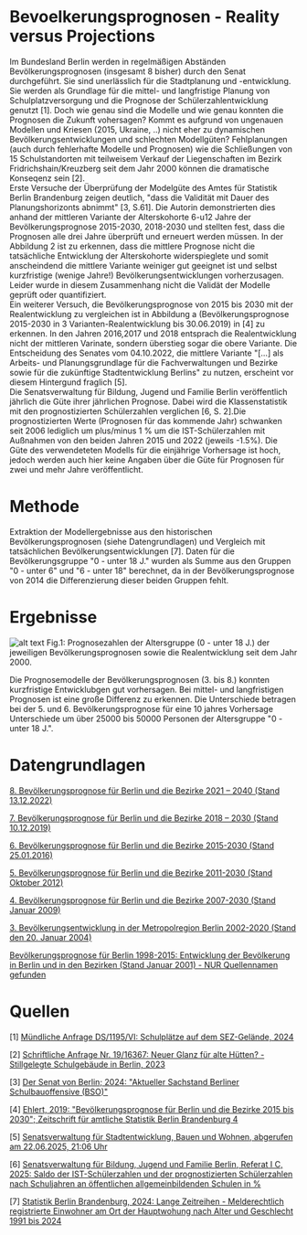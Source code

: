 # Bevoelkerungsprognosen - Reality versus Projections
Im Bundesland Berlin werden in regelmäßigen Abständen Bevölkerungsprognosen (insgesamt 8 bisher) durch den Senat durchgeführt. Sie sind unerlässlich für die Stadtplanung und -entwicklung. Sie werden als Grundlage für die mittel- und langfristige Planung von Schulplatzversorgung und die Prognose der Schülerzahlentwicklung genutzt [1]. Doch wie genau sind die Modelle und wie genau konnten die Prognosen die Zukunft vohersagen? Kommt es aufgrund von ungenauen Modellen und Kriesen (2015, Ukraine, ..) nicht eher zu dynamischen Bevölkerungsentwicklungen und schlechten Modellgüten? Fehlplanungen (auch durch fehlerhafte Modelle und Prognosen) wie die Schließungen von 15 Schulstandorten mit teilweisem Verkauf der Liegenschaften im Bezirk Fridrichshain/Kreuzberg seit dem Jahr 2000 können die dramatische Konseqenz sein [2].\
Erste Versuche der Überprüfung der Modelgüte des Amtes für Statistik Berlin Brandenburg zeigen deutlich, "dass die Validität mit Dauer des Planungshorizonts abnimmt" [3, S.61]. Die Autorin demonstrierten dies anhand der mittleren Variante der Alterskohorte 6-u12 Jahre der Bevölkerungsprognose 2015-2030, 2018-2030 und stellten fest, dass die Prognosen alle drei Jahre überprüft und erneuert werden müssen. In der Abbildung 2 ist zu erkennen, dass die mittlere Prognose nicht die tatsächliche Entwicklung der Alterskohorte widerspieglete und somit anscheindend die mittlere Variante weiniger gut geeignet ist und selbst kurzfristige (wenige Jahre!) Bevölkerungsentwicklungen vorherzusagen. Leider wurde in diesem Zusammenhang nicht die Validät der Modelle geprüft oder quantifiziert.\
Ein weiterer Versuch, die Bevölkerungsprognose von 2015 bis 2030 mit der Realentwicklung zu vergleichen ist in Abbildung a (Bevölkerungsprognose 2015-2030 in 3 Varianten-Realentwicklung bis 30.06.2019) in [4] zu erkennen. In den Jahren 2016,2017 und 2018 entsprach die Realentwicklung nicht der mittleren Varinate, sondern überstieg sogar die obere Variante. Die Entscheidung des Senates vom 04.10.2022, die mittlere Variante "[...] als Arbeits- und Planungsgrundlage für die Fachverwaltungen und Bezirke sowie für die zukünftige Stadtentwicklung Berlins" zu nutzen, erscheint vor diesem Hintergund fraglich [5].\
Die Senatsverwaltung für Bildung, Jugend und Familie Berlin veröffentlich jährlich die Güte ihrer jährlichen Prognose. Dabei wird die Klassenstatistik mit den prognostizierten Schülerzahlen verglichen [6, S. 2].Die prognostizierten Werte (Prognosen für das kommende Jahr) schwanken seit 2006 lediglich um plus/minus 1 % um die IST-Schülerzahlen mit Außnahmen von den beiden Jahren 2015 und 2022 (jeweils -1.5%). Die Güte des verwendeteten Modells für die einjährige Vorhersage ist hoch, jedoch werden auch hier keine Angaben über die Güte für Prognosen für zwei und mehr Jahre veröffentlicht.   



# Methode 

Extraktion der Modellergebnisse aus den historischen Bevölkerungsprognosen (siehe Datengrundlagen) und Vergleich mit tatsächlichen Bevölkerungsentwicklungen [7].
Daten für die Bevölkerungsgruppe "0 - unter 18 J." wurden als Summe aus den Gruppen "0 - unter 6" und "6 - unter 18" berechnet, da in der Bevölkerungsprognose von 2014 die Differenzierung dieser beiden Gruppen fehlt.

# Ergebnisse


![alt text](https://github.com/mardonat/bevoelkerungsprognosen/blob/main/bev%C3%B6lkerungsprognosen_und_realentwicklung.png?raw=true)
Fig.1: Prognosezahlen der Altersgruppe (0 - unter 18 J.) der jeweiligen Bevölkerungsprognosen  sowie die Realentwicklung seit dem Jahr 2000.


Die Prognosemodelle der Bevölkerungsprognosen (3. bis 8.) konnten kurzfristige Entwicklubgen gut vorhersagen. Bei mittel- und langfristigen Prognosen ist eine große Differenz zu erkennen. Die Unterschiede betragen bei der 5. und 6. Bevölkerungsprognose für eine 10 jahres Vorhersage Unterschiede um über 25000 bis 50000 Personen der Altersgruppe "0 - unter 18 J.". 


# Datengrundlagen
[8. Bevölkerungsprognose für Berlin und die Bezirke 2021 – 2040 (Stand 13.12.2022)](https://www.google.com/url?sa=t&source=web&rct=j&opi=89978449&url=https://www.berlin.de/sen/sbw/_assets/stadtdaten/stadtwissen/bevoelkerungsprognose-2021-2040/bericht_bevoelkerungsprognose_2021-2040.pdf&ved=2ahUKEwiNjvv27fyNAxWcBNsEHQRTNwAQFnoECBwQAQ&usg=AOvVaw1ij2qN3eroAbL0Byaj3Yv4)

[7. Bevölkerungsprognose für Berlin und die Bezirke 2018 – 2030 (Stand 10.12.2019)](https://www.demografie-portal.de/DE/Publikationen/2019/bevoelkerungsprognose-fuer-berlin-und-die-Bezirke-2018-2030.pdf?__blob=publicationFile&v=1)

[6. Bevölkerungsprognose für Berlin und die Bezirke 2015-2030 (Stand 25.01.2016)](https://digital.zlb.de/viewer/api/v1/records/34383995_2015_2030/files/media/Bericht_Bevprog2015-2030.pdf)

[5. Bevölkerungsprognose für Berlin und die Bezirke 2011-2030 (Stand Oktober 2012)](https://www.google.com/url?sa=t&source=web&rct=j&opi=89978449&url=https://digital.zlb.de/viewer/api/v1/records/15603502_2011-30/files/media/01_bevprog_2011_2030_kurzfassung.pdf&ved=2ahUKEwiA6tyV9fyNAxX9_7sIHZsbAwgQFnoECBYQAQ&usg=AOvVaw2MKop_x6bWNEgPu0xhXuLt)

[4. Bevölkerungsprognose für Berlin und die Bezirke 2007-2030 (Stand Januar 2009)](https://digital.zlb.de/viewer/api/v1/records/15603502_2007-30/files/media/01_bevprog_2007_2030_kurzfassung.pdf)

[3. Bevölkerungsentwicklung in der Metropolregion Berlin 2002-2020 (Stand den 20. Januar 2004)](https://www.google.com/url?sa=t&source=web&rct=j&opi=89978449&url=https://digital.zlb.de/viewer/api/v1/records/15603519_2002-20/files/images/metropolreg_2002_2020.pdf/full.pdf&ved=2ahUKEwitm_Sz9_yNAxV8SfEDHVsNGRUQFnoECBcQAQ&usg=AOvVaw1bBVu1-O-OyrhoxqxiljBd)

[Bevölkerungsprognose für Berlin 1998-2015: Entwicklung der Bevölkerung in Berlin und in den Bezirken (Stand Januar 2001) - NUR Quellennamen gefunden](https://www.researchgate.net/publication/309784562_Bevolkerungsprognose_fur_Berlin_1998-2015_Entwicklung_der_Bevolkerung_in_Berlin_und_in_den_Bezirken)


# Quellen

[1] [Mündliche Anfrage DS/1195/VI: Schulplätze auf dem SEZ-Gelände, 2024](https://bvv-friedrichshain-kreuzberg.berlin.de/pi-r/do027.asp?DOLFDNR=390724&options=64)

[2] [Schriftliche Anfrage Nr. 19/16367: Neuer Glanz für alte Hütten? - Stillgelegte Schulgebäude in Berlin, 2023](https://pardok.parlament-berlin.de/starweb/adis/citat/VT/19/SchrAnfr/S19-16367.pdf)

[3] [Der Senat von Berlin; 2024: "Aktueller Sachstand Berliner Schulbauoffensive (BSO)"](https://berlin.de/schulbau/_assets/service/downloadcenter/berichte-beschluesse/2024-bericht-sachstand-bso.pdf)

[4] [Ehlert, 2019: "Bevölkerungsprognose für Berlin und die Bezirke 2015 bis 2030"; Zeitschrift für amtliche Statistik Berlin Brandenburg 4](https://download.statistik-berlin-brandenburg.de/5bf355e1a1c6f379/6be4c820e27b/hz_201904-02.pdf)

[5] [Senatsverwaltung für Stadtentwicklung, Bauen und Wohnen, abgerufen am 22.06.2025, 21:06 Uhr](https://www.berlin.de/sen/sbw/stadtdaten/stadtwissen/bevoelkerungsprognose-2021-2040/)

[6] [Senatsverwaltung für Bildung, Jugend und Familie Berlin, Referat I C, 2025: Saldo der IST-Schülerzahlen und der prognostizierten Schülerzahlen nach Schuljahren an öffentlichen allgemeinbildenden Schulen in %](https://www.bildungsstatistik-berlin.de/p1/dac/pdf/MR_2025_Ergebnisse.pdf)

[7] [Statistik Berlin Brandenburg, 2024: Lange Zeitreihen - Melderechtlich registrierte Einwohner am Ort der Hauptwohung nach Alter und Geschlecht 1991 bis 2024](https://www.statistik-berlin-brandenburg.de/meine-region/berlin-statistik/einwohnerbestand)

